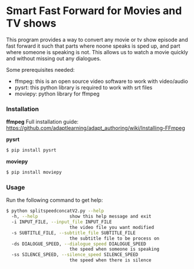# Smart Fast Forward for Movies and TV shows

This program provides a way to convert any movie or tv show episode and fast forward it such that parts where noone speaks is sped up, and part where someone is speaking is not.
This allows us to watch a movie quickly and without missing out any dialogues.

Some prerequisites needed:
  - ffmpeg: this is an open source video software to work with video/audio
  - pysrt: this python library is required to work with srt files
  - moviepy: python library for ffmpeg


### Installation

**ffmpeg**
Full installation guide:
https://github.com/adaptlearning/adapt_authoring/wiki/Installing-FFmpeg

**pysrt**
```sh
$ pip install pysrt
```

**moviepy**
```sh
$ pip install moviepy
```

### Usage

Run the following command to get help:
```sh
$ python splitspeedconcatV2.py --help
  -h, --help            show this help message and exit
  -i INPUT_FILE, --input_file INPUT_FILE
                        the video file you want modified
  -s SUBTITLE_FILE, --subtitle_file SUBTITLE_FILE
                        the subtitle file to be process on
  -ds DIALOGUE_SPEED, --dialogue_speed DIALOGUE_SPEED
                        the speed when someone is speaking
  -ss SILENCE_SPEED, --silence_speed SILENCE_SPEED
                        the speed when there is silence
```
